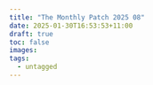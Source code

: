 ```yaml
---
title: "The Monthly Patch 2025 08"
date: 2025-01-30T16:53:53+11:00
draft: true
toc: false
images:
tags:
  - untagged
---
```


